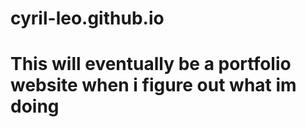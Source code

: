 # cyril-leo.github.io
# This will eventually be a portfolio website when i figure out what im doing
